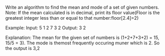 Write an algorithm to find the mean and mode of a set of given numbers.
Note: If the mean calculated is in decimal, print its floor value(Floor is the greatest integer less than or equal to that number:floor[2.4]=2)

Example:
Input:
5
1 2 7 3 2
Output:
3 2

Explanation:
The mean for the given set of numbers is (1+2+7+3+2) = 15, 15/5 = 3). The mode is themost frequently occuring muner which is 2. So the output is 3,2

